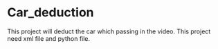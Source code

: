# Car_deduction
This project will deduct the car which passing in the video. This project need xml file and python file.
